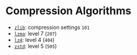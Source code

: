 # Compression Algorithms

 * [`zlib`](zlib): compression settings `101`
 * [`lzma`](lzma): level 7 (`207`)
 * [`lz4`](lz4): level 4 (`404`)
 * [`zstd`](zstd): level 5 (`505`)
